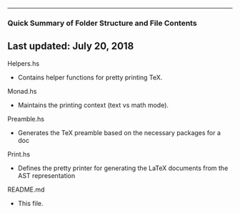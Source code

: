 ----------------------------------------------------------
### Quick Summary of Folder Structure and File Contents
Last updated: July 20, 2018
----------------------------------------------------------

Helpers.hs
  - Contains helper functions for pretty printing TeX.

Monad.hs
  - Maintains the printing context (text vs math mode).

Preamble.hs
  - Generates the TeX preamble based on the necessary packages for a doc

Print.hs
  - Defines the pretty printer for generating the LaTeX documents from the AST representation

README.md
  - This file.
